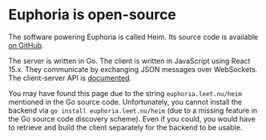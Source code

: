 # Euphoria is open-source

The software powering Euphoria is called Heim. Its source code is available
[on GitHub](https://github.com/CylonicRaider/heim).

The server is written in Go. The client is written in JavaScript using React
15.x. They communicate by exchanging JSON messages over WebSockets. The
client-server API is [documented](heim/api).

You may have found this page due to the string `euphoria.leet.nu/heim`
mentioned in the Go source code. Unfortunately, you cannot install the backend
via `go install euphoria.leet.nu/heim` (due to a missing feature in the Go
source code discovery scheme). Even if you could, you would have to retrieve
and build the client separately for the backend to be usable.
